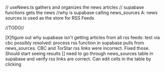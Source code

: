 // useNews.ts gathers and organizes the news articles
// supabase functions gets the news
    //why is supabase calling news_sources 
        A: news sources is used as the store for RSS Feeds

//TODO//

[X]figure out why supabase isn't getting articles from all rss feeds: test via cbc 
    possibly resolved: process rss function in supabase pulls from news_sources. CBC and TorStar rss links were incorrect. Fixed those. Should start seeing results
[] need to go through news_sources table in supabase and verify rss links are correct. Can edit cells in the table by clicking